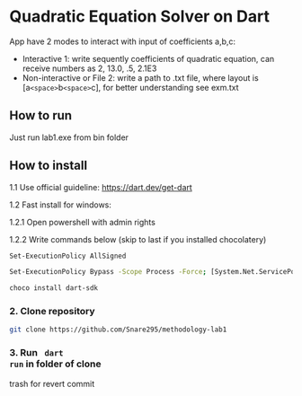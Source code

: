 # Quadratic Equation Solver on Dart

App have 2 modes to interact with input of coefficients a,b,c:

- Interactive  1: write sequently coefficients of quadratic equation,
   can receive numbers as 2, 13.0, .5, 2.1E3
- Non-interactive or File 2: write a path to .txt file, where layout is
   [a`<space>`b`<space>`c], for better understanding see exm.txt

## How to run

Just run lab1.exe from bin folder

## How to install

1.1 Use official guideline: https://dart.dev/get-dart

1.2 Fast install for windows:

1.2.1 Open powershell with admin rights

1.2.2 Write commands below (skip to last if you installed chocolatery)

```sh
Set-ExecutionPolicy AllSigned
```

```sh
Set-ExecutionPolicy Bypass -Scope Process -Force; [System.Net.ServicePointManager]::SecurityProtocol = [System.Net.ServicePointManager]::SecurityProtocol -bor 3072; iex ((New-Object System.Net.WebClient).DownloadString('https://community.chocolatey.org/install.ps1'))
```

```sh
choco install dart-sdk
```

### 2. Clone repository

```sh
git clone https://github.com/Snare295/methodology-lab1 
```

### 3. Run <code> dart run</code> in folder of clone

trash for revert commit